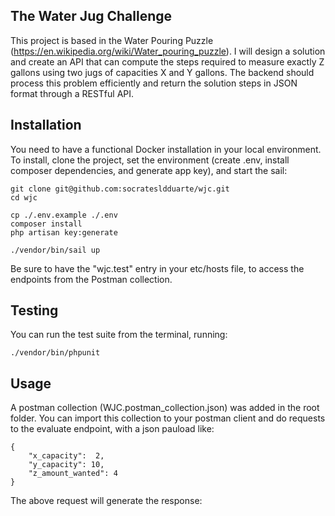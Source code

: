 ## The Water Jug Challenge

This project is based in the Water Pouring Puzzle (https://en.wikipedia.org/wiki/Water_pouring_puzzle).
I will design a solution and create an API that can compute the steps required to measure exactly Z gallons using two jugs of capacities X and Y gallons. The backend should process this problem efficiently and return the solution steps in JSON format through a RESTful API.

## Installation

You need to have a functional Docker installation in your local environment.
To install, clone the project, set the environment (create .env, install composer dependencies, and generate app key), and start the sail:

```
git clone git@github.com:socratesldduarte/wjc.git
cd wjc

cp ./.env.example ./.env
composer install
php artisan key:generate

./vendor/bin/sail up 
```
Be sure to have the "wjc.test" entry in your etc/hosts file, to access the endpoints from the Postman collection.

## Testing

You can run the test suite from the terminal, running:

```
./vendor/bin/phpunit 
```

## Usage

A postman collection (WJC.postman_collection.json) was added in the root folder.
You can  import this collection to your postman client and do requests to the evaluate endpoint, with a json pauload like:

```
{
    "x_capacity":  2,
    "y_capacity": 10,
    "z_amount_wanted": 4
}
```
The above request will generate the response:
```

```
